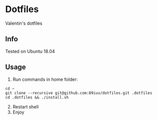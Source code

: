 # Dotfiles
Valentin's dotfiles

## Info
Tested on Ubuntu 18.04

## Usage
1. Run commands in home folder:
```
cd ~
git clone --recursive git@github.com:89iuv/dotfiles.git .dotfiles
cd .dotfiles && ./install.sh
```
2. Restart shell
3. Enjoy
